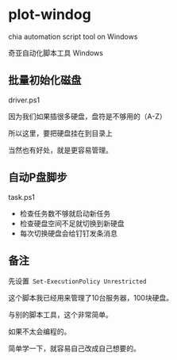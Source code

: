 # plot-windog
chia automation script tool on Windows
 
 奇亚自动化脚本工具 Windows
 
 
 
##  批量初始化磁盘

  driver.ps1
  
  因为我们如果插很多硬盘，盘符是不够用的（A-Z）
  
  所以这里，要把硬盘挂在到目录上
  
  当然也有好处，就是更容易管理。
  
##  自动P盘脚步
  task.ps1
  
  * 检查任务数不够就启动新任务
  * 检查硬盘空间不足就切换到新硬盘
  * 每次切换硬盘会给钉钉发条消息
  
  
   
## 备注
先设置``` Set-ExecutionPolicy Unrestricted```

这个脚本我已经用来管理了10台服务器，100块硬盘。

与别的脚本工具，这个非常简单。

如果不太会编程的。

简单学一下，就容易自己改成自己想要的。
